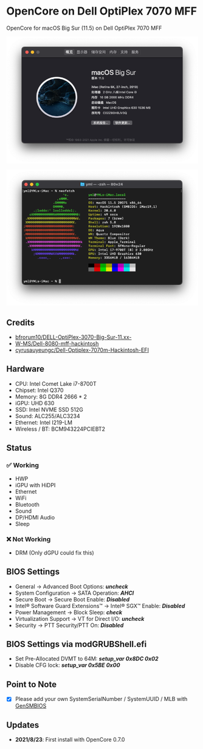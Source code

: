 # OpenCore on Dell OptiPlex 7070 MFF

OpenCore for macOS Big Sur (11.5) on Dell OptiPlex 7070 MFF

![Neofetch](./media/about.png)

![Neofetch](./media/neofetch.png)

## Credits

-   [bfrorum10/DELL-OptiPlex-3070-Big-Sur-11.xx-](https://github.com/bfrorum10/DELL-OptiPlex-3070-Big-Sur-11.xx-/releases/tag/v5.0)
-   [W-MS/Dell-8080-mff-hackintosh](https://github.com/W-MS/Dell-7070-mff-hackintosh)
-   [cyrusauyeungc/Dell-Optiplex-7070m-Hackintosh-EFI](https://github.com/cyrusauyeungc/Dell-Optiplex-7070m-Hackintosh-EFI)

## Hardware

-   CPU: Intel Comet Lake i7-8700T
-   Chipset: Intel Q370
-   Memory: 8G DDR4 2666 \* 2
-   iGPU: UHD 630
-   SSD: Intel NVME SSD 512G
-   Sound: ALC255/ALC3234
-   Ethernet: Intel I219-LM
-   Wireless / BT: BCM943224PCIEBT2

## Status

### :white_check_mark: Working

-   HWP
-   iGPU with HiDPI
-   Ethernet
-   WiFi
-   Bluetooth
-   Sound
-   DP/HDMI Audio
-   Sleep

### :x: Not Working

-   DRM (Only dGPU could fix this)

## BIOS Settings
* General → Advanced Boot Options: ***uncheck***
* System Configuration → SATA Operation: ***AHCI***
* Secure Boot → Secure Boot Enable: ***Disabled***
* Intel® Software Guard Extensions™ → Intel® SGX™ Enable: ***Disabled***
* Power Management → Block Sleep: ***check***
* Virtualization Support → VT for Direct I/O: ***uncheck***
* Security → PTT Security/PTT On: ***Disabled***

## BIOS Settings via modGRUBShell.efi
* Set Pre-Allocated DVMT to 64M: 
***setup_var 0x8DC 0x02***
* Disable CFG lock: 
***setup_var 0x5BE 0x00***

## Point to Note

*   [x] Please add your own SystemSerialNumber / SystemUUID / MLB with [GenSMBIOS](https://github.com/corpnewt/GenSMBIOS)

## Updates

-   **2021/8/23**: First install with OpenCore 0.7.0

